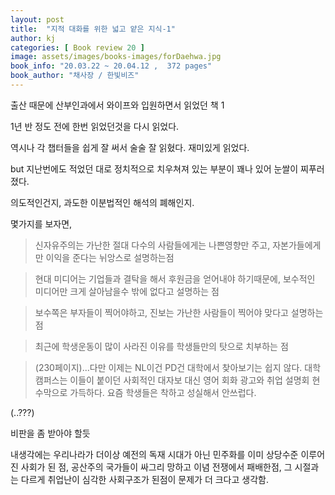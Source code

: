 ```yaml
---
layout: post
title:  "지적 대화를 위한 넓고 얕은 지식-1"
author: kj
categories: [ Book review 20 ]
image: assets/images/books-images/forDaehwa.jpg
book_info: "20.03.22 ~ 20.04.12 ,  372 pages"
book_author: "채사장 / 한빛비즈"
---
```

출산 때문에 산부인과에서 와이프와 입원하면서 읽었던 책 1

1년 반 정도 전에 한번 읽었던것을 다시 읽었다.

역시나 각 챕터들을 쉽게 잘 써서 술술 잘 읽혔다. 재미있게 읽었다.

but 지난번에도 적었던 대로 정치적으로 치우쳐져 있는 부분이 꽤나 있어 눈쌀이 찌푸러졌다.

의도적인건지, 과도한 이분법적인 해석의 폐해인지.

몇가지를 보자면,

>신자유주의는 가난한 절대 다수의 사람들에게는 나쁜영향만 주고, 자본가들에게만 이익을 준다는 뉘앙스로 설명하는점

>현대 미디어는 기업들과 결탁을 해서 후원금을 얻어내야 하기때문에, 보수적인 미디어만 크게 살아남을수 밖에 없다고 설명하는 점

>보수쪽은 부자들이 찍어야하고, 진보는 가난한 사람들이 찍어야 맞다고 설명하는점

>최근에 학생운동이 많이 사라진 이유를 학생들만의 탓으로 치부하는 점

>(230페이지)...다만 이제는 NL이건 PD건 대학에서 찾아보기는 쉽지 않다. 대학캠퍼스는 이들이 붙이던 사회적인 대자보 대신 영어 회화 광고와 취업 설명회 현수막으로 가득하다. 요즘 학생들은 착하고 성실해서 안쓰럽다.

(..???)

비판을 좀 받아야 할듯

내생각에는 우리나라가 더이상 예전의 독재 시대가 아닌 민주화를 이미 상당수준 이루어진 사회가 된 점, 공산주의 국가들이 싸그리 망하고 이념 전쟁에서 패배한점, 그 시절과는 다르게 취업난이 심각한 사회구조가 된점이 문제가 더 크다고 생각함.
